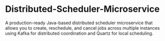 # Distributed-Scheduler-Microservice
A production-ready Java-based distributed scheduler microservice that allows you to create, reschedule, and cancel jobs across multiple instances using Kafka for distributed coordination and Quartz for local scheduling.
